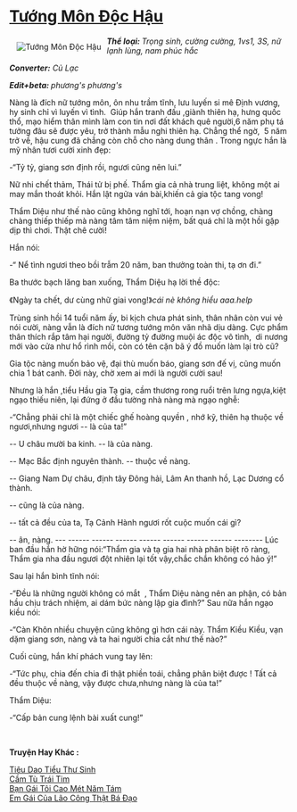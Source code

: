<a href="https://utruyen.com/tuong-mon-doc-hau/16962/" title="Tướng Môn Độc Hậu"><h1>Tướng Môn Độc Hậu</h1></a><div style="display:table"><img align="right" style="float: left; padding: 10px;" src="https://utruyen.com/images/story/200x260/tuong-mon-doc-hau.jpg" alt="Tướng Môn Độc Hậu"><b><i>Thể loại: </i></b><i><b></b>Trọng sinh, cường cường, 1vs1, 3S, nữ lạnh lùng, nam phúc hắc</i><b><i><p></p>Converter:</i></b><i> Củ Lạc</i><p></p><b><i>Edit+beta: </i></b><i>phương's phương's<p></p></i>Nàng là đích nữ tướng môn, ôn nhu trầm tĩnh, lưu luyến si mê Định vương, hy sinh chỉ vì luyến vì tình.  Giúp hắn tranh đấu ,giành thiên hạ, hưng quốc thổ, mạo hiểm thân mình làm con tin nơi đất khách quê người,6 năm phụ tá tưởng đâu sẽ được yêu, trở thành mẫu nghi thiên hạ. Chẳng thể ngờ,  5 năm trở về, hậu cung đã chẳng còn chỗ cho nàng dung thân . Trong ngực hắn là mỹ nhân tươi cười xinh đẹp:<p></p>-“Tỷ tỷ, giang sơn định rồi, ngươi cũng nên lui.”<p></p>Nữ nhi chết thảm, Thái tử bị phế. Thẩm gia cả nhà trung liệt, không một ai may mắn thoát khỏi. Hắn lật ngửa ván bài,khiến cả gia tộc tang vong!<p></p>Thẩm Diệu như thế nào cũng không nghĩ tới, hoạn nạn vợ chồng, chàng chàng thiếp thiếp mà nàng tâm tâm niệm niệm, bất quá chỉ là một hồi gặp dịp thì chơi. Thật chê cười! <p></p>Hắn nói:<p></p>-“ Nể tình ngươi theo bồi trẫm 20 năm, ban thưởng toàn thi, tạ ơn đi.”<p></p>Ba thước bạch lăng ban xuống, Thẩm Diệu hạ lời thề độc:<p></p>《Ngày ta chết, dư cùng nhữ giai vong!》*cái nè không hiểu aaa.help*<p></p>Trùng sinh hồi 14 tuổi năm ấy, bi kịch chưa phát sinh, thân nhân còn vui vẻ nói cười, nàng vẫn là đích nữ tương tướng môn văn nhã dịu dàng. Cực phẩm thân thích rắp tâm hại người, đường tỷ đường muội ác độc vô tình,  di nương mới vào cửa như hổ rình mồi, còn có tên cặn bã ý đồ muốn làm lại trò cũ?<p></p>Gia tộc nàng muốn bảo vệ, đại thù muốn báo, giang sơn đế vị, cũng muốn chia 1 bát canh. Đời này, chờ xem ai mới là người cười sau!<p></p>Nhưng là hắn ,tiểu Hầu gia Tạ gia, cầm thương rong ruổi trên lưng ngựa,kiệt ngạo thiếu niên, lại đứng ở đầu tường nhà nàng mà ngạo nghễ:<p></p>-“Chẳng phải chỉ là một chiếc ghế hoàng quyền , nhớ kỹ, thiên hạ thuộc về ngươi,nhưng ngươi -- là của ta!”<p></p>-- U châu mười ba kinh. -- là của nàng. <p></p>-- Mạc Bắc định nguyên thành. -- thuộc về nàng. <p></p>-- Giang Nam Dự châu, định tây Đông hải, Lâm An thanh hồ, Lạc Dương cổ thành. <p></p>-- cũng là của nàng. <p></p>-- tất cả đều của ta, Tạ Cảnh Hành ngươi rốt cuộc muốn cái gì? <p></p>-- ân, nàng. --- ------ ------ ------ ------ ------ ------ ------ -------- Lúc ban đầu hắn hờ hững nói:“Thẩm gia và tạ gia hai nhà phân biệt rõ ràng, Thẩm gia nha đầu ngươi đột nhiên lại tốt vậy,chắc chắn không có hảo ý!”<p></p>Sau lại hắn bình tĩnh nói:<p></p>-“Đều là những người không có mắt  , Thẩm Diệu nàng nên an phận, có bản hầu chịu trách nhiệm, ai dám bức nàng lập gia đình?” Sau nữa hắn ngạo kiều nói:<p></p>-“Càn Khôn nhiều chuyện cũng không gì hơn cái này. Thẩm Kiều Kiều, vạn dặm giang sơn, nàng và ta hai người chia cắt như thế nào?”<p></p>Cuối cùng, hắn khí phách vung tay lên:<p></p>-“Tức phụ, chia đến chia đi thật phiền toái, chẳng phân biệt được ! Tất cả đều thuộc về nàng, vậy được chưa,nhưng nàng là của ta!” <p></p>Thẩm Diệu:<p></p>-“Cấp bản cung lệnh bài xuất cung!”<i><p></p></i></div><p><br><b>Truyện Hay Khác :</b></p><a href="https://utruyen.com/tieu-dao-tieu-thu-sinh/24870/" alt="Tiêu Dao Tiểu Thư Sinh">Tiêu Dao Tiểu Thư Sinh</a><br/><a href="https://github.com/quanluxury/ngontinh_sac/tree/master/truyenhay/21906/" alt="Cầm Tù Trái Tim">Cầm Tù Trái Tim</a><br/><a href="https://github.com/mlquan/truyenhay/tree/master/truyenhay/20603/" alt="Bạn Gái Tôi Cao Mét Năm Tám">Bạn Gái Tôi Cao Mét Năm Tám</a><br/><a href="https://github.com/quanluxury/dammy/tree/master/truyenhay/19538/" alt="Em Gái Của Lão Công Thật Bá Đạo">Em Gái Của Lão Công Thật Bá Đạo</a><br/>